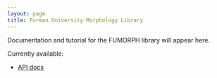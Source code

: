 ```yaml
---
layout: page
title: Furman University Morphology Library
---
```


Documentation and tutorial for the FUMORPH library will appear here.

Currently available:

-  [API docs](api/edu/furman/classics/fumorph/index.html)
